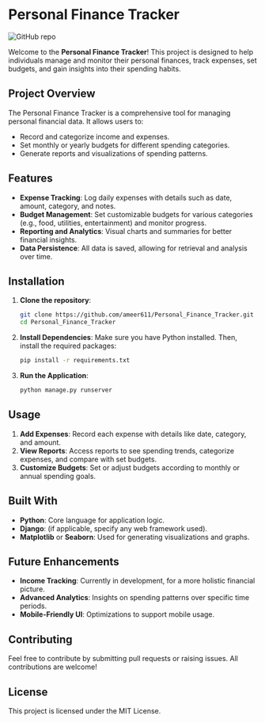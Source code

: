 # Personal Finance Tracker

![GitHub repo](https://img.shields.io/github/stars/ameer611/Personal_Finance_Tracker?style=social)

Welcome to the **Personal Finance Tracker**! This project is designed to help individuals manage and monitor their personal finances, track expenses, set budgets, and gain insights into their spending habits.

## Project Overview

The Personal Finance Tracker is a comprehensive tool for managing personal financial data. It allows users to:
- Record and categorize income and expenses.
- Set monthly or yearly budgets for different spending categories.
- Generate reports and visualizations of spending patterns.

## Features

- **Expense Tracking**: Log daily expenses with details such as date, amount, category, and notes.
- **Budget Management**: Set customizable budgets for various categories (e.g., food, utilities, entertainment) and monitor progress.
- **Reporting and Analytics**: Visual charts and summaries for better financial insights.
- **Data Persistence**: All data is saved, allowing for retrieval and analysis over time.

## Installation

1. **Clone the repository**:
    ```bash
    git clone https://github.com/ameer611/Personal_Finance_Tracker.git
    cd Personal_Finance_Tracker
    ```

2. **Install Dependencies**:
    Make sure you have Python installed. Then, install the required packages:
    ```bash
    pip install -r requirements.txt
    ```

3. **Run the Application**:
    ```bash
    python manage.py runserver
    ```

## Usage

1. **Add Expenses**: Record each expense with details like date, category, and amount.
2. **View Reports**: Access reports to see spending trends, categorize expenses, and compare with set budgets.
3. **Customize Budgets**: Set or adjust budgets according to monthly or annual spending goals.

## Built With

- **Python**: Core language for application logic.
- **Django**: (if applicable, specify any web framework used).
- **Matplotlib** or **Seaborn**: Used for generating visualizations and graphs.

## Future Enhancements

- **Income Tracking**: Currently in development, for a more holistic financial picture.
- **Advanced Analytics**: Insights on spending patterns over specific time periods.
- **Mobile-Friendly UI**: Optimizations to support mobile usage.

## Contributing

Feel free to contribute by submitting pull requests or raising issues. All contributions are welcome!

## License

This project is licensed under the MIT License.

